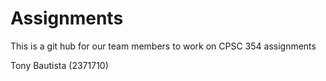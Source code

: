 # Assignments
This is a git hub for our team members to work on CPSC 354 assignments

Tony Bautista (2371710)

